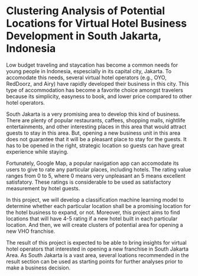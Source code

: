 # Clustering Analysis of Potential Locations for Virtual Hotel Business Development in South Jakarta, Indonesia

Low budget traveling and staycation has become a common needs for young people in Indonesia, espescially in its capital city, Jakarta. To accomodate this needs, several virtual hotel operators (e.g., OYO, RedDoorz, and Airy) have rapidly developed their business in this city. This type of accommodation has become a favorite choice amongst travelers because its simplicity, easyness to book, and lower price compared to other hotel operators. 

South Jakarta is a very promising area to develop this kind of business. There are plenty of popular restaurants, caffees, shopping malls, nightlife entertainments, and other interesting places in this area that would attract guests to stay in this area. But, opening a new business unit in this area does not guarantee that it will be a pleasant place to stay for the guests. It has to be opened in the right, strategic location so guests can have great experience while staying. 

Fortunately, Google Map, a popular navigation app can accomodate its users to give to rate any particular places, including hotels. The rating value ranges from 0 to 5, where 0 means very unpleasant an 5 means excellent satisfatory. These ratings is considerable to be used as satisfactory measurement by hotel guests.

In this project, we will develop a classification machine learning model to determine whether each particular location shall be a promising location for the hotel business to expand, or not. Moreover, this project aims to find locations that will have 4-5 rating if a new hotel built in each particular location. And then, we will create clusters of potential area for opening a new VHO franchise.

The result of this project is expected to be able to bring insights for virtual hotel operators that interested in opening a new franchise in South Jakarta Area. As South Jakarta is a vast area, several loations recommended in the result section can be used as starting points for further analyses prior to make a business decision.
